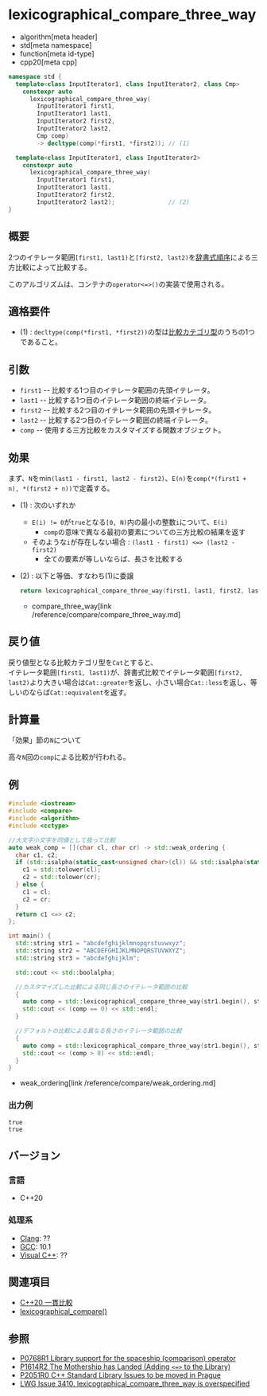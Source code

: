 # lexicographical_compare_three_way
* algorithm[meta header]
* std[meta namespace]
* function[meta id-type]
* cpp20[meta cpp]

```cpp
namespace std {
  template<class InputIterator1, class InputIterator2, class Cmp>
    constexpr auto
      lexicographical_compare_three_way(
        InputIterator1 first1,
        InputIterator1 last1,
        InputIterator2 first2,
        InputIterator2 last2,
        Cmp comp)
        -> decltype(comp(*first1, *first2)); // (1)

  template<class InputIterator1, class InputIterator2>
    constexpr auto
      lexicographical_compare_three_way(
        InputIterator1 first1,
        InputIterator1 last1,
        InputIterator2 first2,
        InputIterator2 last2);               // (2)
}
```


## 概要

2つのイテレータ範囲`[first1, last1)`と`[first2, last2)`を[辞書式順序](lexicographical_compare.md)による三方比較によって比較する。

このアルゴリズムは、コンテナの`operator<=>()`の実装で使用される。


## 適格要件

- (1) : `decltype(comp(*first1, *first2))`の型は[比較カテゴリ型](/reference/compare.md)のうちの1つであること。

## 引数

- `first1` -- 比較する1つ目のイテレータ範囲の先頭イテレータ。
- `last1` -- 比較する1つ目のイテレータ範囲の終端イテレータ。
- `first2` -- 比較する2つ目のイテレータ範囲の先頭イテレータ。
- `last2` -- 比較する2つ目のイテレータ範囲の終端イテレータ。
- `comp` -- 使用する三方比較をカスタマイズする関数オブジェクト。

## 効果

まず、`N`をmin`(last1 - first1, last2 - first2)`、`E(n)`を`comp(*(first1 + n), *(first2 + n))`で定義する。

- (1) : 次のいずれか
    - `E(i) != 0`が`true`となる`[0, N)`内の最小の整数`i`について、`E(i)`
        - `comp`の意味で異なる最初の要素についての三方比較の結果を返す
    - そのような`i`が存在しない場合 : `(last1 - first1) <=> (last2 - first2)`
        - 全ての要素が等しいならば、長さを比較する

- (2) : 以下と等価、すなわち(1)に委譲
  ```cpp
  return lexicographical_compare_three_way(first1, last1, first2, last2, compare_three_way());
  ```
  * compare_three_way[link /reference/compare/compare_three_way.md]


## 戻り値

戻り値型となる比較カテゴリ型を`Cat`とすると、  
イテレータ範囲`[first1, last1)`が、辞書式比較でイテレータ範囲`[first2, last2)`より大きい場合は`Cat::greater`を返し、小さい場合`Cat::less`を返し、等しいのならば`Cat::equivalent`を返す。

## 計算量

「効果」節の`N`について

高々`N`回の`comp`による比較が行われる。

## 例
```cpp example
#include <iostream>
#include <compare>
#include <algorithm>
#include <cctype>

//大文字小文字を同値として扱って比較
auto weak_comp = [](char cl, char cr) -> std::weak_ordering {
  char c1, c2;
  if (std::isalpha(static_cast<unsigned char>(cl)) && std::isalpha(static_cast<unsigned char>(cr))) {
    c1 = std::tolower(cl);
    c2 = std::tolower(cr);
  } else {
    c1 = cl;
    c2 = cr;
  }
  return c1 <=> c2;
};

int main() {
  std::string str1 = "abcdefghijklmnopqrstuvwxyz";
  std::string str2 = "ABCDEFGHIJKLMNOPQRSTUVWXYZ";
  std::string str3 = "abcdefghijklm";

  std::cout << std::boolalpha;

  //カスタマイズした比較による同じ長さのイテレータ範囲の比較
  {
    auto comp = std::lexicographical_compare_three_way(str1.begin(), str1.end(), str2.begin(), str2.end(), weak_comp);
    std::cout << (comp == 0) << std::endl;
  }

  //デフォルトの比較による異なる長さのイテレータ範囲の比較
  {
    auto comp = std::lexicographical_compare_three_way(str1.begin(), str1.end(), str3.begin(), str3.end());
    std::cout << (comp > 0) << std::endl;
  }
}
```
  * weak_ordering[link /reference/compare/weak_ordering.md]

### 出力例
```
true
true
```

## バージョン
### 言語
- C++20

### 処理系
- [Clang](/implementation.md#clang): ??
- [GCC](/implementation.md#gcc): 10.1
- [Visual C++](/implementation.md#visual_cpp): ??

## 関連項目

- [C++20 一貫比較](/lang/cpp20/consistent_comparison.md)
- [lexicographical_compare()](lexicographical_compare.md)


## 参照

- [P0768R1 Library support for the spaceship (comparison) operator](http://wg21.link/p0768)
- [P1614R2 The Mothership has Landed (Adding `<=>` to the Library)](http://wg21.link/p1614)
- [P2051R0 C++ Standard Library Issues to be moved in Prague](http://www.open-std.org/jtc1/sc22/wg21/docs/papers/2020/p2051r0.html)
- [LWG Issue 3410. lexicographical_compare_three_way is overspecified](https://cplusplus.github.io/LWG/issue3410)
